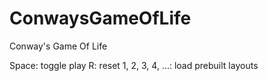 # ConwaysGameOfLife
 Conway's Game Of Life
 
 Space: toggle play
 R: reset
 1, 2, 3, 4, ...: load prebuilt layouts
